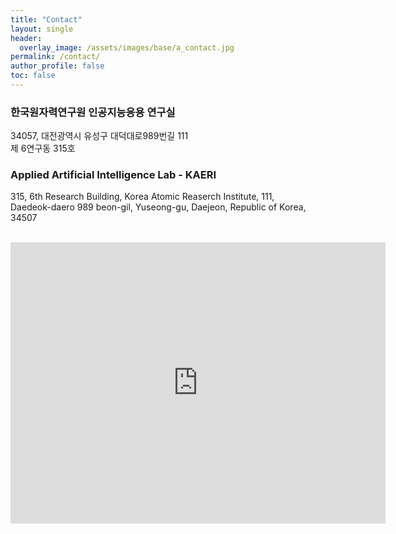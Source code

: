 ```yaml
---
title: "Contact"
layout: single
header:
  overlay_image: /assets/images/base/a_contact.jpg
permalink: /contact/
author_profile: false
toc: false
---
```

### 한국원자력연구원 인공지능응용 연구실 <br>

34057, 대전광역시 유성구 대덕대로989번길 111 <br>
제 6연구동 315호 <br>

### Applied Artificial Intelligence Lab - KAERI <br>

315, 6th Research Building, Korea Atomic Reaserch Institute, 111, <br>
Daedeok-daero 989 beon-gil, Yuseong-gu, Daejeon, Republic of Korea, 34507 <br><br>


<iframe src="https://www.google.com/maps/embed?pb=!1m18!1m12!1m3!1d11008.91202498207!2d127.3771928356079!3d36.419987896945756!2m3!1f0!2f0!3f0!3m2!1i1024!2i768!4f13.1!3m3!1m2!1s0x0%3A0xb4e48310b7d02d2d!2z7ZWc6rWt7JuQ7J6Q66Cl7Jew6rWs7JuQ!5e0!3m2!1sko!2skr!4v1578976187057!5m2!1sko!2skr" width="600" height="450" frameborder="0" style="border:0;" allowfullscreen=""></iframe>
